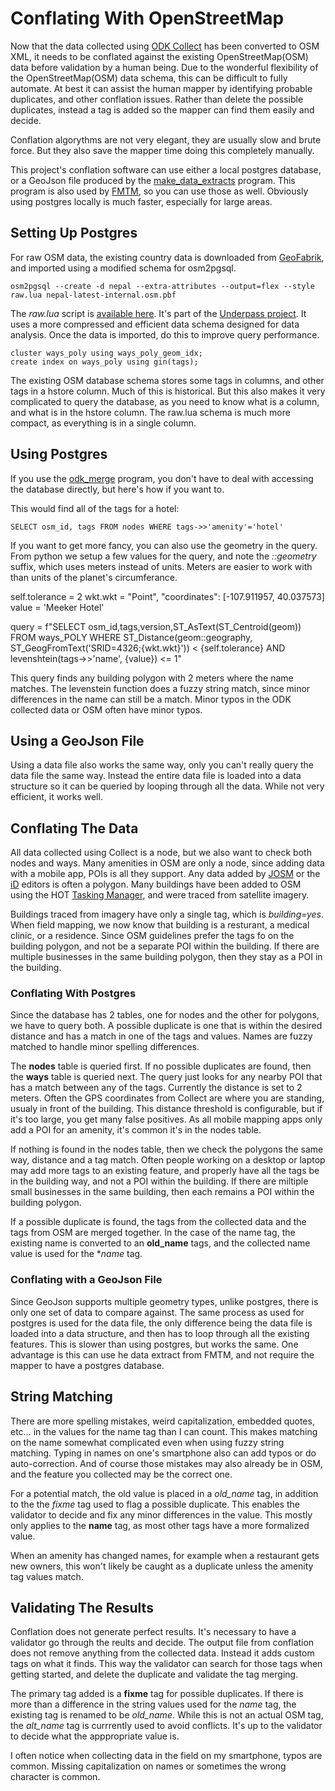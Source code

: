 # Conflating With OpenStreetMap

Now that the data collected using [ODK
Collect](https://docs.getodk.org/collect-intro) has been converted to
OSM XML, it needs to be conflated against the existing
OpenStreetMap(OSM) data before  validation by a human being. Due to
the wonderful flexibility of the OpenStreetMap(OSM) data schema, this
can be difficult to fully automate. At best it can assist the human
mapper by identifying probable duplicates, and other conflation
issues. Rather than delete the possible duplicates, instead a tag is
added so the mapper can find them easily and decide.

Conflation algorythms are not very elegant, they are usually slow and
brute force. But they also save the mapper time doing this completely
manually.

This project's conflation software can use either a local postgres
database, or a GeoJson file produced by the
[make_data_extracts](make_data_extracts) program. This program is also
used by [FMTM](https://fmtm.hotosm.org), so you can use those as
well. Obviously using postgres locally is much faster, especially for
large areas.

## Setting Up Postgres

For raw OSM data, the existing country data is downloaded from [GeoFabrik](
https://download.geofabrik.de/index.html), and imported using a
modified schema for osm2pgsql.

	osm2pgsql --create -d nepal --extra-attributes --output=flex --style raw.lua nepal-latest-internal.osm.pbf

The *raw.lua* script is [available
here](https://github.com/hotosm/underpass/blob/master/raw/raw.lua). It's
part of the [Underpass
project](https://hotosm.github.io/underpass/index.html). It uses a
more compressed and efficient data schema designed for data analysis.
Once the data is imported, do this to improve query performance.

	cluster ways_poly using ways_poly_geom_idx;
	create index on ways_poly using gin(tags);

The existing OSM database schema stores some tags in columns, and
other tags in a hstore column. Much of this is historical. But this
also makes it very complicated to query the database, as you need to
know what is a column, and what is in the hstore column. The raw.lua
schema is much more compact, as everything is in a single column.

## Using Postgres

If you use the [odk_merge](odk_merge) program, you don't have to deal
with accessing the database directly, but here's how if you want to.

This would find all of the tags for a hotel:

	SELECT osm_id, tags FROM nodes WHERE tags->>'amenity'='hotel'

If you want to get more fancy, you can also use the geometry in the
query. From python we setup a few values for the query, and note the
*::geometry* suffix, which uses meters instead of units. Meters are
easier to work with than units of the planet's circumferance. 

self.tolerance = 2
wkt.wkt = "Point", "coordinates": [-107.911957, 40.037573]
value = 'Meeker Hotel'

query = f"SELECT osm_id,tags,version,ST_AsText(ST_Centroid(geom)) FROM ways_POLY WHERE ST_Distance(geom::geography, ST_GeogFromText(\'SRID=4326;{wkt.wkt}\')) < {self.tolerance} AND levenshtein(tags->>'name', {value}) <= 1"

This query finds any building polygon with 2 meters where the name
matches. The levenstein function does a fuzzy string match, since
minor differences in the name can still be a match. Minor typos in the
ODK collected data or OSM often have minor typos.

## Using a GeoJson File

Using a data file also works the same way, only you can't really query
the data file the same way. Instead the entire data file is loaded
into a data structure so it can be queried by looping through all the
data. While not very efficient, it works well.

## Conflating The Data

All data collected using Collect is a node, but we also want to check
both nodes and ways. Many amenities in OSM are only a node, since
adding data with a mobile app, POIs is all they support. Any data
added by [JOSM](https://josm.openstreetmap.de) or the
[iD](https://wiki.openstreetmap.org/wiki/ID) editors is often a
polygon. Many buildings have been added to OSM using the HOT [Tasking
Manager](https://tasks.hotosm.org), and were traced from satellite
imagery.

Buildings traced from imagery have only a single tag, which is
*building=yes*. When field mapping, we now know that building is a
resturant, a medical clinic, or a residence. Since OSM guidelines
prefer the tags fo on the building polygon, and not be a separate POI
within the building. If there are multiple businesses in the same
building polygon, then they stay as a POI in the building.

### Conflating With Postgres

Since the database has 2 tables, one for nodes and the other for
polygons, we have to query both. A possible duplicate is one that is
within the desired distance and has a match in one of the tags and
values. Names are fuzzy matched to handle minor spelling differences.

The **nodes** table is queried first. If no possible duplicates are
found, then the **ways** table is queried next. The query just looks
for any nearby POI that has a match between any of the tags. Currently
the distance is set to 2 meters. Often the GPS coordinates from
Collect are where you are standing, usualy in front of the building.
This distance threshold is configurable, but if it's too large, you
get many false positives. As all mobile mapping apps only add a POI
for an amenity, it's common it's in the nodes table.

If nothing is found in the nodes table, then we check the polygons the
same way, distance and a tag match. Often people working on a desktop
or laptop may add more tags to an existing feature, and properly have
all the tags be in the building way, and not a POI within the
building. If there are miltiple small businesses in the same building,
then each remains a POI within the building polygon.

If a possible duplicate is found, the tags from the collected data and
the tags from OSM are merged together. In the case of the name tag,
the existing name is converted to an **old_name** tags, and the
collected name value is used for the **name* tag.

### Conflating with a GeoJson File

Since GeoJson supports multiple geometry types, unlike postgres, there
is only one set of data to compare against. The same process as used
for postgres is used for the data file, the only difference being the
data file is loaded into a data structure, and then has to loop
through all the existing features. This is slower than using postgres,
but works the same. One advantage is this can use he data extract from
FMTM, and not require the mapper to have a postgres database.

## String Matching

There are more spelling mistakes, weird capitalization, embedded
quotes, etc... in the values for the name tag than I can count. This
makes matching on the name somewhat complicated even when using fuzzy
string matching. Typing in names on one's smartphone also can add
typos or do auto-correction. And of course those mistakes may also
already be in OSM, and the feature you collected may be the correct
one.

For a potential match, the old value is placed in a *old_name* tag, in
addition to the the *fixme* tag used to flag a possible
duplicate. This enables the validator to decide and fix any minor
differences in the value. This mostly only applies to the **name**
tag, as most other tags have a more formalized value.

When an amenity has changed names, for example when a restaurant gets
new owners, this won't likely be caught as a duplicate unless the
amenity tag values match.

## Validating The Results

Conflation does not generate perfect results. It's necessary to have a
validator go through the reults and decide. The output file from
conflation does not remove anything from the collected data. Instead it
adds custom tags on what it finds. This way the validator can search
for those tags when getting started, and delete the duplicate and
validate the tag merging.

The primary tag added is a **fixme** tag for possible duplicates. If
there is more than a difference in the string values used for the
*name* tag, the existing tag is renamed to be *old_name*. While
this is not an actual OSM tag, the *alt_name* tag is currrently used
to avoid conflicts. It's up to the validator to decide what the
apppropriate value is.

I often notice when collecting data in the field on my smartphone,
typos are common. Missing capitalization on names or sometimes the
wrong character is common.
